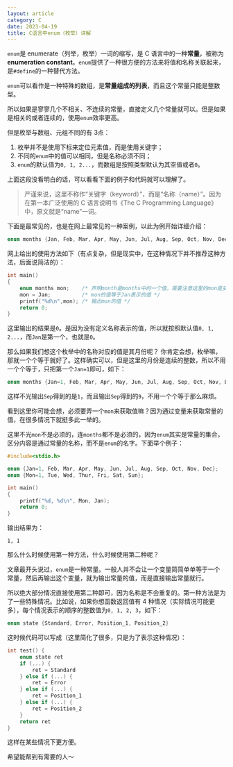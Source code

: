 ```yaml
---
layout: article
category: C
date: 2023-04-19
title: C语言中enum（枚举）详解
---
```

<!-- excerpt-start -->
`enum`是 enumerate（列举，枚举）一词的缩写，是 C 语言中的一种**常量**，被称为 **enumeration constant**。`enum`提供了一种很方便的方法来将值和名称关联起来，是`#define`的一种替代方法。

`enum`可以看作是一种特殊的数组，是**常量组成的列表**，而且这个常量只能是整数型。

所以如果是寥寥几个不相关、不连续的常量，直接定义几个常量就可以。但是如果是相关的或者连续的，使用`enum`效率更高。

但是枚举与数组、元组不同的有 3点：
1. 枚举并不是使用下标来定位元素值，而是使用关键字；
2. 不同的`enum`中的值可以相同，但是名称必须不同；
3. `enum`的默认值为`0, 1, 2...`，而数组是按照类型默认为其空值或者`0`。

上面这段没看明白的话，可以看看下面的例子和代码就可以理解了。


> 严谨来说，这里不称作“关键字（keyword）”，而是“名称（name）”。因为在第一本广泛使用的 C 语言说明书《The C Programming Language》中，原文就是“name”一词。


下面是最常见的，也是在网上最常见的一种案例，以此为例开始详细介绍：

```c
enum months {Jan, Feb, Mar, Apr, May, Jun, Jul, Aug, Sep, Oct, Nov, Dec};
```

网上给出的使用方法如下（有点复杂，但是现实中，在这种情况下并不推荐这种方法，后面说简洁的）：

```c
int main()
{
    enum months mon;	/* 声明month是months中的一个值，需要注意这里的mon是变量 */
    mon = Jan;			/* mon的值等于Jan表示的值 */
    printf("%d\n",mon);	/* 输出mon的值 */
    return 0;
}
```

这里输出的结果是`0`。是因为没有定义名称表示的值，所以就按照默认值`0, 1, 2...`，而`Jan`是第一个，也就是`0`。

那么如果我们想这个枚举中的名称对应的值是其月份呢？
你肯定会想，枚举嘛，那就一个个等于就好了。这样确实可以，但是这里的月份是连续的整数，所以不用一个个等于，只把第一个`Jan=1`即可，如下：

```c
enum months {Jan=1, Feb, Mar, Apr, May, Jun, Jul, Aug, Sep, Oct, Nov, Dec};
```

这样不光输出`Sep`得到的是`1`，而且输出`Sep`得到的`9`，不用一个个等于那么麻烦。

看到这里你可能会想，必须要弄一个`mon`来获取值嘛？因为通过变量来获取常量的值，在很多情况下就挺多此一举的。

这里不光`mon`不是必须的，连`months`都不是必须的，因为`enum`其实是常量的集合，区分内容是通过常量的名称，而不是`enum`的名字。下面举个例子：

```c
#include<stdio.h>

enum {Jan=1, Feb, Mar, Apr, May, Jun, Jul, Aug, Sep, Oct, Nov, Dec};
enum {Mon=1, Tue, Wed, Thur, Fri, Sat, Sun};

int main()
{
    printf("%d, %d\n", Mon, Jan);
	return 0;
}
```
输出结果为：

```
1, 1
```

那么什么时候使用第一种方法，什么时候使用第二种呢？

文章最开头说过，`enum`是一种常量。一般人并不会让一个变量简简单单等于一个常量，然后再输出这个变量，就为输出常量的值，而是直接输出常量就行。

所以绝大部分情况直接使用第二种即可，因为名称是不会重复的。第一种方法是为了一些特殊情况。比如说，如果你想函数返回值有 4 种情况（实际情况可能更多），每个情况表示的顺序的整数值为`0, 1, 2, 3`，如下：

```c
enum state {Standard, Error, Position_1, Position_2}
```

这时候代码可以写成（这里简化了很多，只是为了表示这种情况）：

```c
int test() {
    enum state ret
    if (...) {
        ret = Standard
    } else if (...) {
        ret = Error
    } else if (...) {
        ret = Position_1
    } else if (...) {
        ret = Position_2
    }
    return ret
}
```

这样在某些情况下更方便。

希望能帮到有需要的人～